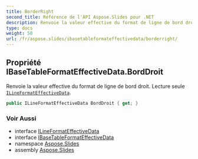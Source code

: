 ```yaml
---
title: BorderRight
second_title: Référence de l'API Aspose.Slides pour .NET
description: Renvoie la valeur effective du format de ligne de bord droit. Lecture seule ILineFormatEffectiveDataaspose.slides/ilineformateffectivedata.
type: docs
weight: 50
url: /fr/aspose.slides/ibasetableformateffectivedata/borderright/
---
```


## Propriété IBaseTableFormatEffectiveData.BordDroit

Renvoie la valeur effective du format de ligne de bord droit. Lecture seule [`ILineFormatEffectiveData`](../../ilineformateffectivedata).

```csharp
public ILineFormatEffectiveData BordDroit { get; }
```

### Voir Aussi

* interface [ILineFormatEffectiveData](../../ilineformateffectivedata)
* interface [IBaseTableFormatEffectiveData](../../ibasetableformateffectivedata)
* namespace [Aspose.Slides](../../ibasetableformateffectivedata)
* assembly [Aspose.Slides](../../../)

<!-- NE PAS ÉDITEZ : généré par xmldocmd pour Aspose.Slides.dll -->